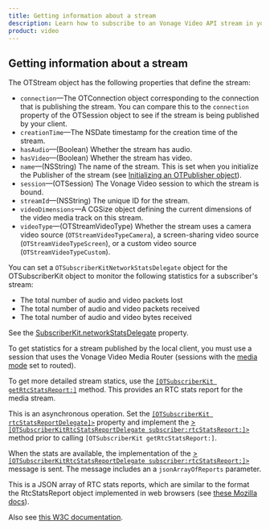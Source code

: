 ```yaml
---
title: Getting information about a stream
description: Learn how to subscribe to an Vonage Video API stream in your iOS application. Once you have connected to a session, you can subscribe to a stream to view video, audio, and signalling data.
product: video
---
```


## Getting information about a stream

The OTStream object has the following properties that define the stream:

* `connection`—The OTConnection object corresponding to the connection that is publishing the stream. You can compare this to the `connection` property of the OTSession object to see if the stream is being published by your client.
* `creationTime`—The NSDate timestamp for the creation time of the stream.
* `hasAudio`—(Boolean) Whether the stream has audio.
* `hasVideo`—(Boolean) Whether the stream has video.
* `name`—(NSString) The name of the stream. This is set when you initialize the Publisher of the stream (see [Initializing an OTPublisher object](/video/tutorials/publish-streams/video/publish-streams/ios/2-initialize-publisher-object/objective_c)).
* `session`—(OTSession) The Vonage Video session to which the stream is bound.
* `streamId`—(NSString) The unique ID for the stream.
* `videoDimensions`—A CGSize object defining the current dimensions of the video media track on this stream.
* `videoType`—(OTStreamVideoType) Whether the stream uses a camera video source (`OTStreamVideoTypeCamera`), a screen-sharing video source (`OTStreamVideoTypeScreen`), or a custom video source (`OTStreamVideoTypeCustom`).

<!-- OPT-TODO: See [Screen sharing](/developer/guides/screen-sharing/ios/). -->

You can set a `OTSubscriberKitNetworkStatsDelegate` object for the OTSubscriberKit object to monitor the following statistics for a subscriber's stream:

* The total number of audio and video packets lost
* The total number of audio and video packets received
* The total number of audio and video bytes received

See the [SubscriberKit.networkStatsDelegate](/sdk/stitch/video-ios-reference/Classes/OTSubscriberKit.html#//api/name/networkStatsDelegate) property.

To get statistics for a stream published by the local client, you must use a session that uses the Vonage Video Media Router (sessions with the [media mode](/video/guides/create-session#the-media-router-and-media-modes) set to routed).

To get more detailed stream statics, use the [`[OTSubscriberKit getRtcStatsReport:]`](/sdk/stitch/video-ios-reference/Classes/OTSubscriberKit.html#//api/name/getRtcStatsReport) method. This provides an RTC stats report for the media stream.

This is an asynchronous operation. Set the [`[OTSubscriberKit rtcStatsReportDelegate]>`](/sdk/stitch/video-ios-reference/Classes/OTSubscriberKit.html#//api/name/rtcStatsReportDelegate) property and implement the [>`[OTSubscriberKitRtcStatsReportDelegate subscriber:rtcStatsReport:]>`](/sdk/stitch/video-ios-reference/Protocols/OTSubscriberKitRtcStatsReportDelegate.html#//api/name/subscriber:rtcStatsReport:) method prior to calling `[OTSubscriberKit getRtcStatsReport:]`.

When the stats are available, the implementation of the [>`[OTSubscriberKitRtcStatsReportDelegate subscriber:rtcStatsReport:]>`](/sdk/stitch/video-ios-reference/Protocols/OTSubscriberKitRtcStatsReportDelegate.html#//api/name/subscriber:rtcStatsReport:) message is sent. The message includes an a `jsonArrayOfReports` parameter.

This is a JSON array of RTC stats reports, which are similar to the format the RtcStatsReport object implemented in web browsers (see [these Mozilla docs](https://developer.mozilla.org/en-US/docs/Web/API/RTCStatsReport)).

Also see [this W3C documentation](https://w3c.github.io/webrtc-stats/#summary).
